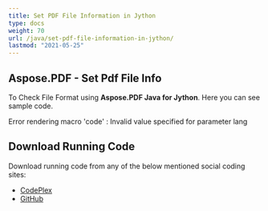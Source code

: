 ```yaml
---
title: Set PDF File Information in Jython
type: docs
weight: 70
url: /java/set-pdf-file-information-in-jython/
lastmod: "2021-05-25"
---
```


## Aspose.PDF - Set Pdf File Info

To Check File Format using **Aspose.PDF Java for Jython**. Here you can see sample code.

Error rendering macro 'code' : Invalid value specified for parameter lang

## Download Running Code

Download running code from any of the below mentioned social coding sites:

- [CodePlex](https://asposepdfjavajython.codeplex.com/releases)
- [GitHub](https://github.com/aspose-pdf/Aspose.PDF-for-Java/releases)
